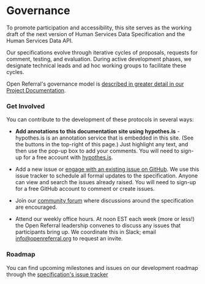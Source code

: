 Governance
========================

To promote participation and accessibility, this site serves as the working draft of the next version of Human Services Data Specification and the Human Services Data API.

Our specifications evolve through iterative cycles of proposals, requests for comment, testing, and evaluation. During active development phases, we designate technical leads and ad hoc working groups to facilitate these cycles. 

Open Referral's governance model is [described in greater detail in our Project Documentation](https://docs.google.com/document/d/17cJxF_1P6fafcsFJQERFQifKKc_kPbAKmAXwe2LWDcI/edit#heading=h.4ndyvjr4bk73). 


### Get Involved

You can contribute to the development of these protocols in several ways:

* **Add annotations to this documentation site using hypothes.is** - hypothes.is is an annotation service that is embedded in this site. (See the buttons in the top-right of this page.) Just highlight any text, and then use the pop-up box to add your comments. You will need to sign-up for a free account with [hypothes.is](https://hypothes.is/).

* Add a new issue or [engage with an existing issue on GitHub](https://github.com/openreferral/specification/issues/). We use this issue tracker to schedule all formal updates to the specification. Anyone can view and search the issues already raised. You will need to sign-up for a free GitHub account to comment or create issues.

* Join our [community forum](https://groups.google.com/forum/#!forum/openreferral) where discussions around the specification are encouraged. 

* Attend our weekly office hours. At noon EST each week (more or less!) the Open Referral leadership convenes to discuss any issues that participants bring up. We coordinate this in Slack; email [info@openreferral.org](mailto:info@openreferral.org) to request an invite.


### Roadmap

You can find upcoming milestones and issues on our development roadmap through the [specification's issue tracker](https://github.com/openreferral/specification/milestones)
